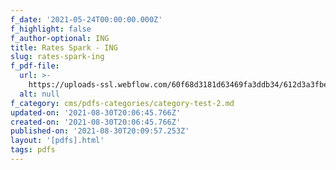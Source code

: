 ```yaml
---
f_date: '2021-05-24T00:00:00.000Z'
f_highlight: false
f_author-optional: ING
title: Rates Spark - ING
slug: rates-spark-ing
f_pdf-file:
  url: >-
    https://uploads-ssl.webflow.com/60f68d3181d63469fa3ddb34/612d3a3fbe2551735154f676_ING%20Rates%20Spark.pdf
  alt: null
f_category: cms/pdfs-categories/category-test-2.md
updated-on: '2021-08-30T20:06:45.766Z'
created-on: '2021-08-30T20:06:45.766Z'
published-on: '2021-08-30T20:09:57.253Z'
layout: '[pdfs].html'
tags: pdfs
---
```




